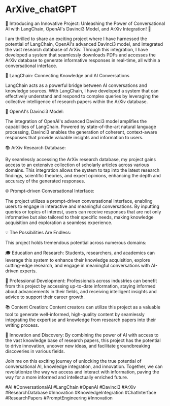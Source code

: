 # ArXive_chatGPT

🔗 Introducing an Innovative Project: Unleashing the Power of Conversational AI with LangChain, OpenAI's Davinci3 Model, and ArXiv Integration! 🔗

I am thrilled to share an exciting project where I have harnessed the potential of LangChain, OpenAI's advanced Davinci3 model, and integrated the vast research database of ArXiv. Through this integration, I have developed a system that seamlessly downloads PDFs and accesses the ArXiv database to generate informative responses in real-time, all within a conversational interface.

🔗 LangChain: Connecting Knowledge and AI Conversations

LangChain acts as a powerful bridge between AI conversations and knowledge sources. With LangChain, I have developed a system that can effectively understand and respond to complex queries by leveraging the collective intelligence of research papers within the ArXiv database.

🧠 OpenAI's Davinci3 Model:

The integration of OpenAI's advanced Davinci3 model amplifies the capabilities of LangChain. Powered by state-of-the-art natural language processing, Davinci3 enables the generation of coherent, context-aware responses that provide valuable insights and information to users.

📚 ArXiv Research Database:

By seamlessly accessing the ArXiv research database, my project gains access to an extensive collection of scholarly articles across various domains. This integration allows the system to tap into the latest research findings, scientific theories, and expert opinions, enhancing the depth and accuracy of the generated responses.

🌐 Prompt-driven Conversational Interface:

The project utilizes a prompt-driven conversational interface, enabling users to engage in interactive and meaningful conversations. By inputting queries or topics of interest, users can receive responses that are not only informative but also tailored to their specific needs, making knowledge acquisition and exploration a seamless experience.

💡 The Possibilities Are Endless:

This project holds tremendous potential across numerous domains:

🎓 Education and Research: Students, researchers, and academics can leverage this system to enhance their knowledge acquisition, explore cutting-edge research, and engage in meaningful conversations with AI-driven experts.

💼 Professional Development: Professionals across industries can benefit from this project by accessing up-to-date information, staying informed about advancements in their fields, and receiving intelligent insights and advice to support their career growth.

📚 Content Creation: Content creators can utilize this project as a valuable tool to generate well-informed, high-quality content by seamlessly integrating the expertise and knowledge from research papers into their writing process.

🚀 Innovation and Discovery: By combining the power of AI with access to the vast knowledge base of research papers, this project has the potential to drive innovation, uncover new ideas, and facilitate groundbreaking discoveries in various fields.

Join me on this exciting journey of unlocking the true potential of conversational AI, knowledge integration, and innovation. Together, we can revolutionize the way we access and interact with information, paving the way for a more informed and intellectually enriched future.

#AI #ConversationalAI #LangChain #OpenAI #Davinci3 #ArXiv #ResearchDatabase #Innovation #KnowledgeIntegration #ChatInterface #ResearchPapers #PromptEngineering #Innovation


